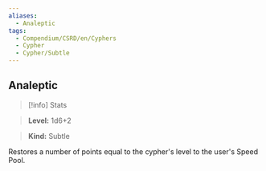 ```yaml
---
aliases:
  - Analeptic
tags:
  - Compendium/CSRD/en/Cyphers
  - Cypher
  - Cypher/Subtle
---
```

  
    
## Analeptic    
>[!info] Stats    
> **Level:** 1d6+2    
> **Kind:** Subtle  
    
Restores a number of points equal to the cypher's level to the user's Speed Pool.